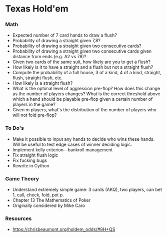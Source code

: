 # Texas Hold'em

### Math
* Expected number of 7 card hands to draw a flush?
* Probability of drawing a straight given 7,8?
* Probability of drawing a straight given two consecutive cards?
* Probability of drawing a straight given two consecutive cards given distance from ends (e.g. A2 vs 78)?
* Given two cards of the same suit, how likely are you to get a flush?
* How likely is it to have a straight and a flush but not a straight flush?
* Compute the probability of a full house, 3 of a kind, 4 of a kind, straight, flush, straight flush, etc.
* How likely is a straight flush?
* What is the optimal level of aggression pre-flop? How does this change as the number of players changes? What is the correct threshold above which a hand should be playable pre-flop given a certain number of players in the game?
* Given m players, what's the distribution of the number of players who will not fold pre-flop? 

### To Do's
* Make it possible to input any hands to decide who wins these hands. Will be useful to test edge cases of winner deciding logic.
* Implement kelly criterion––bankroll management
* Fix straight flush logic
* Fix fucking bugs
* Rewrite in Cython

### Game Theory
* Understand extremely simple game: 3 cards (AKQ), two players, can bet 1, call, check, fold, pot p. 
* Chapter 13 The Mathematics of Poker
* Originally considered by Mike Caro

### Resources
* https://chrisbeaumont.org/holdem_odds/#8H+QS  
